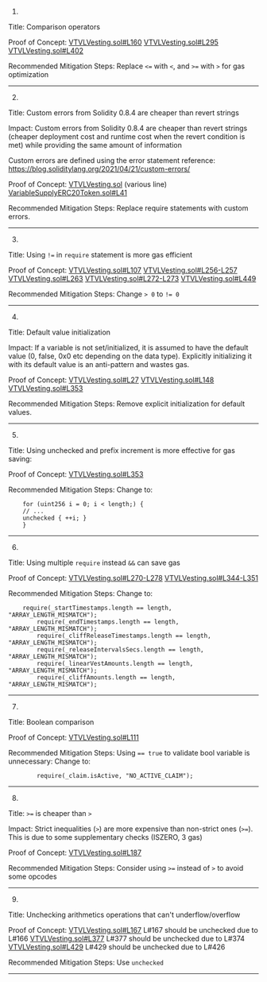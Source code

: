 1.
Title: Comparison operators

Proof of Concept:
[VTVLVesting.sol#L160](https://github.com/code-423n4/2022-09-vtvl/blob/main/contracts/VTVLVesting.sol#L160)
[VTVLVesting.sol#L295](https://github.com/code-423n4/2022-09-vtvl/blob/main/contracts/VTVLVesting.sol#L295)
[VTVLVesting.sol#L402](https://github.com/code-423n4/2022-09-vtvl/blob/main/contracts/VTVLVesting.sol#L402)

Recommended Mitigation Steps:
Replace `<=` with `<`, and `>=` with `>` for gas optimization
________________________________________________________________________

2.
Title: Custom errors from Solidity 0.8.4 are cheaper than revert strings

Impact:
Custom errors from Solidity 0.8.4 are cheaper than revert strings (cheaper deployment cost and runtime cost when the revert condition is met) while providing the same amount of information

Custom errors are defined using the error statement
reference: https://blog.soliditylang.org/2021/04/21/custom-errors/

Proof of Concept:
[VTVLVesting.sol](https://github.com/code-423n4/2022-09-vtvl/blob/main/contracts/VTVLVesting.sol) (various line)
[VariableSupplyERC20Token.sol#L41](https://github.com/code-423n4/2022-09-vtvl/blob/main/contracts/token/VariableSupplyERC20Token.sol#L41)

Recommended Mitigation Steps:
Replace require statements with custom errors.
________________________________________________________________________

3.
Title: Using `!=` in `require` statement is more gas efficient

Proof of Concept:
[VTVLVesting.sol#L107](https://github.com/code-423n4/2022-09-vtvl/blob/main/contracts/VTVLVesting.sol#L107)
[VTVLVesting.sol#L256-L257](https://github.com/code-423n4/2022-09-vtvl/blob/main/contracts/VTVLVesting.sol#L256-L257)
[VTVLVesting.sol#L263](https://github.com/code-423n4/2022-09-vtvl/blob/main/contracts/VTVLVesting.sol#L263)
[VTVLVesting.sol#L272-L273](https://github.com/code-423n4/2022-09-vtvl/blob/main/contracts/VTVLVesting.sol#L272-L273)
[VTVLVesting.sol#L449](https://github.com/code-423n4/2022-09-vtvl/blob/main/contracts/VTVLVesting.sol#L449)

Recommended Mitigation Steps:
Change `> 0` to `!= 0`
________________________________________________________________________

4.
Title: Default value initialization

Impact:
If a variable is not set/initialized, it is assumed to have the default value (0, false, 0x0 etc depending on the data type). Explicitly initializing it with its default value is an anti-pattern and wastes gas.

Proof of Concept:
[VTVLVesting.sol#L27](https://github.com/code-423n4/2022-09-vtvl/blob/main/contracts/VTVLVesting.sol#L27)
[VTVLVesting.sol#L148](https://github.com/code-423n4/2022-09-vtvl/blob/main/contracts/VTVLVesting.sol#L148)
[VTVLVesting.sol#L353](https://github.com/code-423n4/2022-09-vtvl/blob/main/contracts/VTVLVesting.sol#L353)

Recommended Mitigation Steps:
Remove explicit initialization for default values.
________________________________________________________________________

5.
Title: Using unchecked and prefix increment is more effective for gas saving:

Proof of Concept:
[VTVLVesting.sol#L353](https://github.com/code-423n4/2022-09-vtvl/blob/main/contracts/VTVLVesting.sol#L353)

Recommended Mitigation Steps:
Change to:

```
	for (uint256 i = 0; i < length;) {
    // ...
    unchecked { ++i; }
    }
```
________________________________________________________________________

6.
Title: Using multiple `require` instead `&&` can save gas

Proof of Concept:
[VTVLVesting.sol#L270-L278](https://github.com/code-423n4/2022-09-vtvl/blob/main/contracts/VTVLVesting.sol#L270-L278)
[VTVLVesting.sol#L344-L351](https://github.com/code-423n4/2022-09-vtvl/blob/main/contracts/VTVLVesting.sol#L344-L351)

Recommended Mitigation Steps:
Change to:

```
	require(_startTimestamps.length == length, "ARRAY_LENGTH_MISMATCH");
        require(_endTimestamps.length == length, "ARRAY_LENGTH_MISMATCH");
        require(_cliffReleaseTimestamps.length == length, "ARRAY_LENGTH_MISMATCH");
        require(_releaseIntervalsSecs.length == length, "ARRAY_LENGTH_MISMATCH");
        require(_linearVestAmounts.length == length, "ARRAY_LENGTH_MISMATCH");
        require(_cliffAmounts.length == length, "ARRAY_LENGTH_MISMATCH");
```
________________________________________________________________________

7.
Title: Boolean comparison

Proof of Concept:
[VTVLVesting.sol#L111](https://github.com/code-423n4/2022-09-vtvl/blob/main/contracts/VTVLVesting.sol#L111)

Recommended Mitigation Steps:
Using `== true` to validate bool variable is unnecessary:
Change to: 

```
        require(_claim.isActive, "NO_ACTIVE_CLAIM");
```
________________________________________________________________________

8.
Title: `>=` is cheaper than `>`

Impact:
Strict inequalities (`>`) are more expensive than non-strict ones (`>=`). This is due to some supplementary checks (ISZERO, 3 gas)

Proof of Concept:
[VTVLVesting.sol#L187](https://github.com/code-423n4/2022-09-vtvl/blob/main/contracts/VTVLVesting.sol#L187)

Recommended Mitigation Steps:
Consider using `>=` instead of `>` to avoid some opcodes
________________________________________________________________________

9.
Title: Unchecking arithmetics operations that can't underflow/overflow 

Proof of Concept:
[VTVLVesting.sol#L167](https://github.com/code-423n4/2022-09-vtvl/blob/main/contracts/VTVLVesting.sol#L167) L#167 should be unchecked due to L#166
[VTVLVesting.sol#L377](https://github.com/code-423n4/2022-09-vtvl/blob/main/contracts/VTVLVesting.sol#L377) L#377 should be unchecked due to L#374
[VTVLVesting.sol#L429](https://github.com/code-423n4/2022-09-vtvl/blob/main/contracts/VTVLVesting.sol#L429) L#429 should be unchecked due to L#426

Recommended Mitigation Steps:
Use `unchecked`
________________________________________________________________________